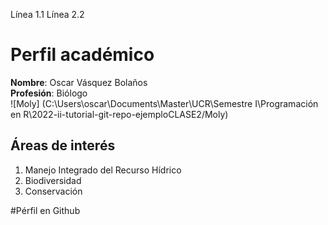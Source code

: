Línea 1.1
Línea 2.2
# Perfil académico
**Nombre**: Oscar Vásquez Bolaños  
**Profesión**: Biólogo  
![Moly] (C:\Users\oscar\Documents\Master\UCR\Semestre I\Programación en R\2022-ii-tutorial-git-repo-ejemploCLASE2/Moly)

## Áreas de interés
1. Manejo Integrado del Recurso Hídrico
2. Biodiversidad
3. Conservación

#Pérfil en Github